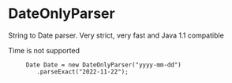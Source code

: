 # DateOnlyParser

String to Date parser. Very strict, very fast and Java 1.1 compatible

Time is not supported

		 Date Date = new DateOnlyParser("yyyy-mm-dd")
		 	.parseExact("2022-11-22");
